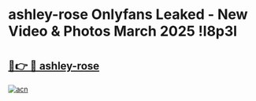 # ashley-rose Onlyfans Leaked - New Video & Photos March 2025 !l8p3l

# <h2><a href="https://cqjfhq.iuczelnia.edu.pl?title=ashley-rose&ref=l8p3l">🔗👉 🔴 ashley-rose</a></h2>

[![acn](https://github.com/user-attachments/assets/0f9c940e-d8b0-45ae-aac7-cd30a18b3e1c)](https://cqjfhq.iuczelnia.edu.pl?title=ashley-rose&ref=l8p3l)

